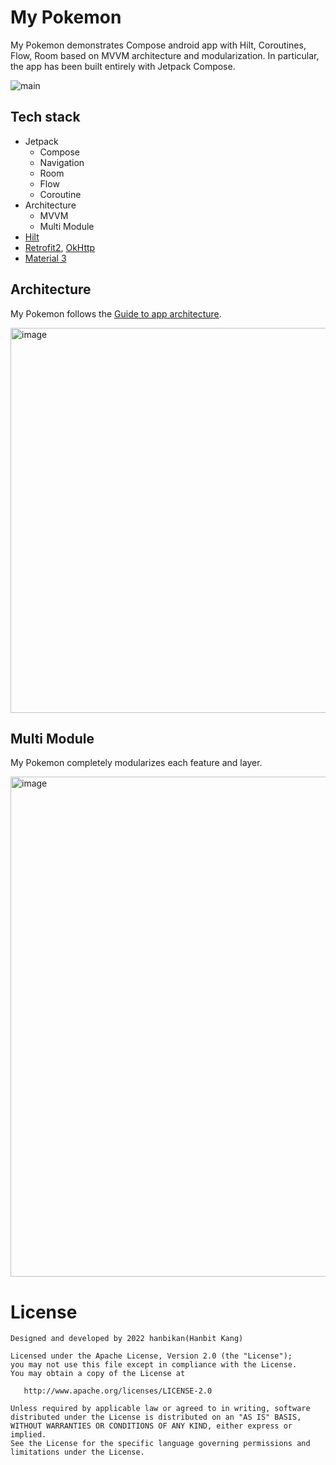 # My Pokemon

My Pokemon demonstrates Compose android app with Hilt, Coroutines, Flow, Room based on MVVM architecture and modularization. In particular, the app has been built entirely with Jetpack Compose.

![main](https://user-images.githubusercontent.com/58168528/210030251-4b07117b-3f00-4956-9280-ab3e0f67c33c.png)

## Tech stack
- Jetpack
  - Compose
  - Navigation
  - Room
  - Flow
  - Coroutine
- Architecture
  - MVVM
  - Multi Module
- [Hilt](https://dagger.dev/hilt/)
- [Retrofit2](https://github.com/square/retrofit), [OkHttp](https://square.github.io/okhttp/)
- [Material 3](https://m3.material.io/)

## Architecture
My Pokemon follows the [Guide to app architecture](https://developer.android.com/topic/architecture).

<img width="616" alt="image" src="https://user-images.githubusercontent.com/58168528/210165967-301ec720-65bf-41e6-bc6a-664755906528.png">


## Multi Module
My Pokemon completely modularizes each feature and layer.

<img width="800" alt="image" src="https://user-images.githubusercontent.com/58168528/210165562-293e0f34-0cab-4ec1-a423-d43fd42d61b5.png">


# License
```
Designed and developed by 2022 hanbikan(Hanbit Kang)

Licensed under the Apache License, Version 2.0 (the "License");
you may not use this file except in compliance with the License.
You may obtain a copy of the License at

   http://www.apache.org/licenses/LICENSE-2.0

Unless required by applicable law or agreed to in writing, software
distributed under the License is distributed on an "AS IS" BASIS,
WITHOUT WARRANTIES OR CONDITIONS OF ANY KIND, either express or implied.
See the License for the specific language governing permissions and
limitations under the License.
```
